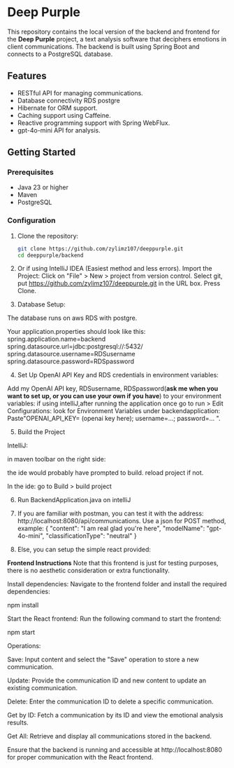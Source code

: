 # Deep Purple

This repository contains the local version of the backend and frontend for the **Deep Purple** project, a text analysis software that deciphers emotions in client communications. The backend is built using Spring Boot and connects to a PostgreSQL database.

## Features

- RESTful API for managing communications.
- Database connectivity RDS postgre
- Hibernate for ORM support.
- Caching support using Caffeine.
- Reactive programming support with Spring WebFlux.
- gpt-4o-mini API for analysis.

## Getting Started

### Prerequisites

- Java 23 or higher
- Maven
- PostgreSQL

### Configuration

1. Clone the repository:

   ```bash
   git clone https://github.com/zylimz107/deeppurple.git
   cd deeppurple/backend

2. Or if using IntelliJ IDEA (Easiest method and less errors).
Import the Project:
Click on "File" > New > project from version control. Select git, put https://github.com/zylimz107/deeppurple.git in the URL box.
Press Clone.


4. Database Setup:

The database runs on aws RDS with postgre.

Your application.properties should look like this:
spring.application.name=backend
spring.datasource.url=jdbc:postgresql://<endpoint URL>:5432/<RDS database name>
spring.datasource.username=RDSusername
spring.datasource.password=RDSpassword


4. Set Up OpenAI API Key and RDS credentials in environment variables:

Add my OpenAI API key, RDSusername, RDSpassword(**ask me when you want to set up, or you can use your own if you have**) to your environment variables: 
if using intelliJ,after running the application once go to run > Edit Configurations: look for Environment Variables under backendapplication: Paste"OPENAI_API_KEY= (openai key here); username=...; password=... ". 

5. Build the Project

IntelliJ:

in maven toolbar on the right side:

the ide would probably have prompted to build.
reload project if not.

In the ide: 
go to Build > build project

6. Run BackendApplication.java on intelliJ


7. If you are familiar with postman, you can test it with the address: http://localhost:8080/api/communications.
Use a json for POST method, example:
{
  "content": "I am real glad you're here",
  "modelName": "gpt-4o-mini",
  "classificationType": "neutral"
}

8. Else, you can setup the simple react provided:
   
**Frontend Instructions**
Note that this frontend is just for testing purposes, there is no aesthetic consideration or extra functionality.

Install dependencies: Navigate to the frontend folder and install the required dependencies:

npm install

Start the React frontend: Run the following command to start the frontend:


npm start

Operations:

Save: Input content and select the "Save" operation to store a new communication.

Update: Provide the communication ID and new content to update an existing communication.

Delete: Enter the communication ID to delete a specific communication.

Get by ID: Fetch a communication by its ID and view the emotional analysis results.

Get All: Retrieve and display all communications stored in the backend.

Ensure that the backend is running and accessible at http://localhost:8080 for proper communication with the React frontend.







